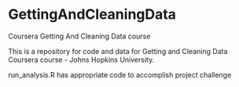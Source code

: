 # GettingAndCleaningData
Coursera Getting And Cleaning Data course


This is a repository for code and data for Getting and Cleaning Data Coursera course - Johns Hopkins University.



run_analysis.R has appropriate code to accomplish project challenge

